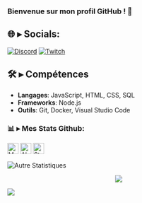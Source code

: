 ### Bienvenue sur mon profil GitHub ! 👋

## <a id="socials"></a>🌐 ▸ Socials:
[![Discord](https://img.shields.io/badge/Discord-%237289DA.svg?logo=discord&logoColor=white)]([https://discord.gg/uhq](https://discord.gg/BMSpYNtuEw)) [![Twitch](https://img.shields.io/badge/Twitch-%239146FF.svg?logo=Twitch&logoColor=white)](https://twitch.tv/biggy8615) 

## 🛠️ ▸ Compétences

- **Langages**: JavaScript, HTML, CSS, SQL
- **Frameworks**: Node.js
- **Outils**: Git, Docker, Visual Studio Code

### 📊 ▸ Mes Stats Github:

<p align="left">
  <img height="25" src="https://api.visitorbadge.io/api/VisitorHit?user=buggy8615&countColorcountColor&countColor=%23006EFF" alt="Mes vues du profil"/>
  <img height="25" src="https://img.shields.io/github/followers/buggy8615?color=4a12ba&style=for-the-badge&logo=github&label=Follow" alt="Abonnés"/>
  <img height="25" src="https://img.shields.io/github/stars/buggy8615?color=f429ff&style=for-the-badge&logo=github&label=Stars" alt="Stars"/>
</p> 

![Autre Statistiques](https://github-readme-stats.vercel.app/api?username=buggy8615&show_icons=true&theme=radical)

<p align="center">
     <img src="https://capsule-render.vercel.app/api?type=waving&color=gradient&height=100&section=footer"/>
</p>

[![](https://visitcount.itsvg.in/api?id=buggy8615&icon=2&color=12)](https://visitcount.itsvg.in)
